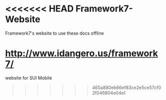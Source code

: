 <<<<<<< HEAD
Framework7-Website
==================
Framework7's website to use these docs offline

http://www.idangero.us/framework7/
=======
website for SUI Mobile
>>>>>>> 465a880eb66ef83ce2e5ce57cf02f046804e04e1
